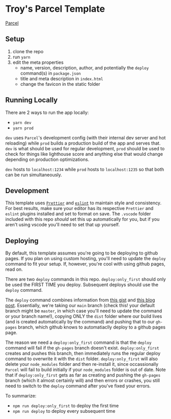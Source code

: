 # Troy's Parcel Template

[Parcel](https://parceljs.org/getting_started.html)

## Setup

1. clone the repo
1. run `yarn`
1. edit the meta properties
   - name, version, description, author, and potentially the `deploy` command(s) in `package.json`
   - title and meta description in `index.html`
   - change the favicon in the static folder

## Running Locally

There are 2 ways to run the app locally:

- `yarn dev`
- `yarn prod`

`dev` uses `Parcel`'s development config (with their internal dev server and hot reloading) while `prod` builds a production build of the app and serves that. `dev` is what should be used for regular development, `prod` should be used to check for things like lighthouse score and anything else that would change depending on production optimizations.

`dev` hosts to `localhost:1234` while `prod` hosts to `localhost:1235` so that both can be run simultaneously.

## Development

This template uses [`Prettier`](https://prettier.io/docs/en/index.html) and [`eslint`](https://eslint.org/) to maintain style and consistency. For best results, make sure your editor has its respective `Prettier` and `eslint` plugins installed and set to format on save. The `.vscode` folder included with this repo _should_ set this up automatically for you, but if you aren't using vscode you'll need to set that up yourself.

## Deploying

By default, this template assumes you're going to be deploying to github pages. If you plan on using custom hosting, you'll need to update the `deploy` command to fit your setup. If, however, you're cool with using github pages, read on.

There are two `deploy` commands in this repo. `deploy:only_first` should only be used the FIRST TIME you deploy. Subsequent deploys should use the `deploy` command.

The `deploy` command combines information from [this gist](https://gist.github.com/cobyism/4730490) and [this blog post](https://clontz.org/blog/2014/05/08/git-subtree-push-for-deployment/). Essentially, we're taking our `main` branch (check this! your default branch might be `master`, in which case you'll need to update the command or your branch name!), copying ONLY the `dist` folder where our build lives (and is created automatically by the command) and pushing that to our `gh-pages` branch, which github knows to automatiaclly deploy to a github pages page.

The reason we need a `deploy:only_first` command is that the `deploy` command will fail if the `gh-pages` branch doesn't exist. `deploy:only_first` creates and pushes this branch, then immediately runs the regular deploy command to overwrite it with the `dist` folder. `deploy:only_first` will also delete your `node_modules` folder and then re-install it, since occassionally `Parcel` will fail to build initially if your `node_modules` folder is out of date. Note that if `deploy:only_first` gets as far as creating and pushing the `gh-pages` branch (which it almost certainly will) and then errors or crashes, you still need to switch to the `deploy` command after you've fixed your errors.

To summarize:

- `npm run deploy:only_first` to deploy the first time
- `npm run deploy` to deploy every subsequent time
